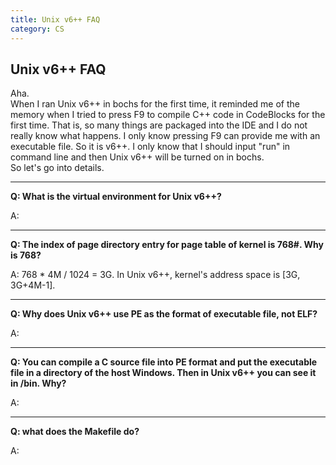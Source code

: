 ```yaml
---
title: Unix v6++ FAQ
category: CS
---
```


## Unix v6++ FAQ

Aha.  
When I ran Unix v6++ in bochs for the first time, it reminded me of the memory when I tried to press F9 to compile C++ code in CodeBlocks for the first time. That is, so many things are packaged into the IDE and I do not really know what happens. I only know pressing F9 can provide me with an executable file. So it is v6++. I only know that I should input "run" in command line and then Unix v6++ will be turned on in bochs.  
So let's go into details.

---

**Q: What is the virtual environment for Unix v6++?**

A:

---

**Q: The index of page directory entry for page table of kernel is 768#. Why is 768?**

A: 768 * 4M / 1024 = 3G. In Unix v6++, kernel's address space is [3G, 3G+4M-1].

---

**Q: Why does Unix v6++ use PE as the format of executable file, not ELF?**

A:

---

**Q: You can compile a C source file into PE format and put the executable file in a directory of the host Windows. Then in Unix v6++ you can see it in /bin. Why?**

A:

---

**Q: what does the Makefile do?**

A: